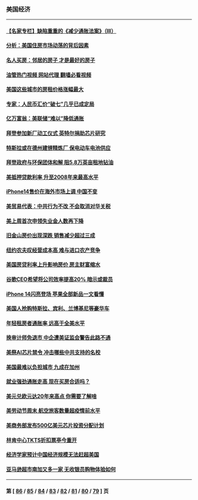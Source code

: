 ### 美国经济
---
#### [【名家专栏】缺陷重重的《减少通胀法案》（III）](../../pages/ncid1078158/n13820967.md?09110045) 
#### [分析：美国住房市场动荡的背后因素](../../pages/ncid1078158/n13821249.md?09110045) 
#### [名人买房：邻居的房子 才是最好的房子](../../pages/ncid1078158/n13821290.md?09110045) 
#### [油管热门视频 网站代理 翻墙必看视频](http://209.222.30.114:81/youtube.html?09110045)
#### [美国这些城市的房租价格涨幅最大](../../pages/ncid1078158/n13821220.md?09110045) 
#### [专家：人民币汇价“破七”几乎已成定局](../../pages/ncid1078158/n13821198.md?09110045) 
#### [亿万富翁：美联储“难以”降低通胀](../../pages/ncid1078158/n13821187.md?09110045) 
#### [拜登参加新厂动工仪式 英特尔捐助芯片研究](../../pages/ncid1078158/n13821014.md?09110045) 
#### [特斯拉或在德州建锂精炼厂 保电动车电池供应](../../pages/ncid1078158/n13821081.md?09110045) 
#### [拜登政府与环保团体和解 阻5.8万英亩租地钻油](../../pages/ncid1078158/n13820362.md?09110045) 
#### [美抵押贷款利率 升至2008年来最高水平](../../pages/ncid1078158/n13820361.md?09110045) 
#### [iPhone14售价在海外市场上调 中国不变](../../pages/ncid1078158/n13820296.md?09110045) 
#### [美贸易代表：中共行为不改 不会取消对华关税](../../pages/ncid1078158/n13820256.md?09110045) 
#### [美上周首次申领失业金人数再下降](../../pages/ncid1078158/n13820208.md?09110045) 
#### [旧金山房价出现深跌 销售减少超过三成](../../pages/ncid1078158/n13819023.md?09110045) 
#### [纽约农夫叹经营成本高 难与进口农产竞争](../../pages/ncid1078158/n13819801.md?09110045) 
#### [美国房贷利率上升影响房价 房主财富缩水](../../pages/ncid1078158/n13819591.md?09110045) 
#### [谷歌CEO希望将公司效率提高20% 暗示或裁员](../../pages/ncid1078158/n13819520.md?09110045) 
#### [iPhone 14闪亮登场 苹果全部新品一文看懂](../../pages/ncid1078158/n13819468.md?09110045) 
#### [美国人抢购特斯拉、宾利、兰博基尼等豪华车](../../pages/ncid1078158/n13819360.md?09110045) 
#### [年轻租房者通胀率 远高于全美水平](../../pages/ncid1078158/n13819038.md?09110045) 
#### [换审计师免退市 中企遭美证监会警告此路不通](../../pages/ncid1078158/n13818792.md?09110045) 
#### [美祭AI芯片禁令 冲击哪些中共支持的名校](../../pages/ncid1078158/n13818784.md?09110045) 
#### [美国最难以负担城市 九成在加州](../../pages/ncid1078158/n13818856.md?09110045) 
#### [就业强劲通胀走高 现在买房合适吗？](../../pages/ncid1078158/n13818832.md?09110045) 
#### [美元兑欧元达20年来高点 你需要了解啥](../../pages/ncid1078158/n13818733.md?09110045) 
#### [美劳动节周末 航空旅客数量超疫情前水平](../../pages/ncid1078158/n13818791.md?09110045) 
#### [美商务部发布500亿美元芯片投资分配计划](../../pages/ncid1078158/n13818517.md?09110045) 
#### [林肯中心TKTS折扣票亭今重开](../../pages/ncid1078158/n13818232.md?09110045) 
#### [经济学家预计中国经济规模无法赶超美国](../../pages/ncid1078158/n13817987.md?09110045) 
#### [亚马逊超市南加又多一家 无收银员购物体验如何](../../pages/ncid1078158/n13818176.md?09110045) 

---
#### 第 [ [86](./86.md?09110045) / [85](./85.md?09110045) / [84](./84.md?09110045) / [83](./83.md?09110045) / [82](./82.md?09110045) / [81](./81.md?09110045) / [80](./80.md?09110045) / [79](./79.md?09110045) ] 页
